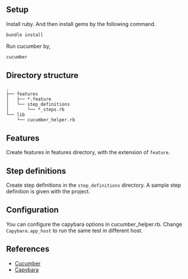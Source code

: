 Setup
-----
Install ruby.
And then install gems by the following command.
```bash
bundle install
```
Run cucumber by,
```bash
cucumber
```

Directory structure
-------------------
```
.
├── features
│   ├── *.feature
│   └── step_definitions
│       └── *_steps.rb
└── lib
    └── cucumber_helper.rb
```

Features
--------
Create features in features directory, with the extension of `feature`.

Step definitions
----------------
Create step definitions in the `step_definitions` directory.
A sample step definition is given with the project.

Configuration
-------------
You can configure the capybara options in cucumber_helper.rb.
Change `Capybara.app_host` to run the same test in different host.

References
----------
* [Cucumber](https://github.com/cucumber/cucumber/wiki)
* [Capybara](https://github.com/jnicklas/capybara)
